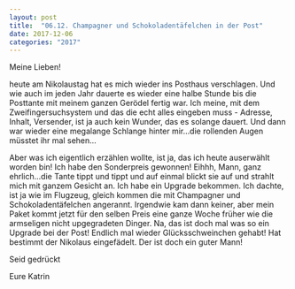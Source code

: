 ```yaml
---
layout: post
title:  "06.12. Champagner und Schokoladentäfelchen in der Post"
date: 2017-12-06
categories: "2017"
---
```

Meine Lieben!


heute am Nikolaustag hat es mich wieder ins Posthaus verschlagen. Und wie auch im jeden Jahr dauerte es wieder eine halbe Stunde bis die Posttante mit meinem ganzen Gerödel fertig war. Ich meine, mit dem Zweifingersuchsystem und das die echt alles eingeben muss - Adresse, Inhalt, Versender, ist ja auch kein Wunder, das es solange dauert. Und dann war wieder eine megalange Schlange hinter mir…die rollenden Augen müsstet ihr mal sehen...

Aber was ich eigentlich erzählen wollte, ist ja, das ich heute auserwählt worden bin! Ich habe den Sonderpreis gewonnen! Eihhh, Mann, ganz ehrlich...die Tante tippt und tippt und auf einmal blickt sie auf und strahlt mich mit ganzem Gesicht an. Ich habe ein Upgrade bekommen. Ich dachte, ist ja wie im Flugzeug, gleich kommen die mit Champagner und Schokoladentäfelchen angerannt. Irgendwie kam dann keiner, aber mein Paket kommt jetzt für den selben Preis eine ganze Woche früher wie die armseligen nicht upgegradeten Dinger. Na, das ist doch mal was so ein Upgrade bei der Post! Endlich mal wieder Glücksschweinchen gehabt! Hat bestimmt der Nikolaus eingefädelt. Der ist doch ein guter Mann!

Seid gedrückt

Eure Katrin









